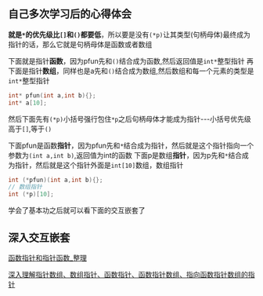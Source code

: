 ## 自己多次学习后的心得体会
**就是`*`的优先级比`[]`和`()`都要低**，所以要是没有`(*p)`让其类型(句柄母体)最终成为指针的话，那么它就是句柄母体是函数或者数组

下面就是指针**函数**，因为pfun先和`()`结合成为函数,然后返回值是`int*`整型指针
再下面是指针**数组**，同样也是a先和`()`结合成为数组,然后数组和每一个元素的类型是`int*`整型指针
```cpp
int* pfun(int a,int b){};
int* a[10];
```

然后下面先有`(*p)`小括号强行包住`*p`之后句柄母体才能成为指针---小括号优先级高于`[]`,等于`()`

下面pfun是函数**指针**，因为pfun先和`*`结合成为指针，然后就是这个指针指向一个参数为`(int a,int b)`,返回值为int的函数
下面p是数组**指针**，因为p先和`*`结合成为指针，然后就是这个指针外面是`int[10]`数组，数组指针
```cpp
int (*pfun)(int a,int b){};
// 数组指针
int (*p)[10];
```

学会了基本功之后就可以看下面的交互嵌套了
## 深入交互嵌套
[函数指针和指针函数_整理](https://blog.csdn.net/neve_give_up_dan/article/details/104456787)

[深入理解指针数组、数组指针、函数指针、函数指针数组、指向函数指针数组的指针](https://blog.csdn.net/neve_give_up_dan/article/details/104972297)
